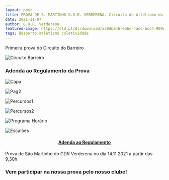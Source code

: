 ```yaml
---
layout: post
title: PROVA DE S. MARTINHO G.D.R. VERDERENA. Circuito de Atletismo do Barreiro 2021-22
date: 2021-11-07
author: G.D.R. Verderena
featured-image: https://cld.pt/dl/download/a39db846-eb6c-4acc-bcc4-909e62cb57f8/cartaz_Circuito_Atletismo_1prova_2021_2022.jpg?size=xl&crop=false&format=jpeg
tags: desporto atletismo coletividade
---
```


Primeira prova do Circuito do Barreiro

![Circuito Barreiro](https://cld.pt/dl/download/a39db846-eb6c-4acc-bcc4-909e62cb57f8/cartaz_Circuito_Atletismo_1prova_2021_2022.jpg?size=xl&crop=false&format=jpeg)

<h3>Adenda ao Regulamento da Prova</h3>

![Capa](https://cld.pt/dl/download/c4cb1720-4ebe-409e-9413-1b68b37e80c9/Adenda%20_page-0001.jpg?size=xl&crop=false&format=jpeg)

![Pag2](https://cld.pt/dl/download/98593bd9-041c-4d52-904c-b5172d9b4e08/Adenda%20e%20Hor%C3%A1rio%20Prova%20de%20S.%20Martinho%20G.%20D.%20R.%20Verderena%202020.21%5BFinal%5D_page-0002.jpg?size=xl&crop=false&format=jpeg)

![Percursos1](https://cld.pt/dl/download/c3ab7f71-3a2a-4581-a923-a4735af1b1b4/Adenda%20e%20Hor%C3%A1rio%20Prova%20de%20S.%20Martinho%20G.%20D.%20R.%20Verderena%202020.21%5BFinal%5D_page-0003.jpg?size=xl&crop=false&format=jpeg)

![Percursos2](https://cld.pt/dl/download/f400718e-18ba-46c5-95e6-2c9daf40cdf2/Adenda%20e%20Hor%C3%A1rio%20Prova%20de%20S.%20Martinho%20G.%20D.%20R.%20Verderena%202020.21%5BFinal%5D_page-0004.jpg?size=xl&crop=false&format=jpeg)

![Programa Horário](https://cld.pt/dl/download/ac1fc549-f924-459d-b516-03636a67afed/Adenda%20e%20Hor%C3%A1rio%20Prova%20de%20S.%20Martinho%20G.%20D.%20R.%20Verderena%202020.21%5BFinal%5D_page-0005.jpg?size=xl&crop=false&format=jpeg)

 ![Escalões](https://cld.pt/dl/download/0370115e-7beb-4309-87e7-2fe8c439f805/Tabela%20de%20Escal%C3%B5esCorrig._page-0001.jpg?size=xl&crop=false&format=jpeg)
 
 <H4>
<div align="center" > 
<a  href="https://meocloud.pt/link/576e9ce3-261c-4961-8687-230666921cf1/Adenda%20e%20Hor%C3%A1rio%20Prova%20de%20S.%20Martinho%20G.%20D.%20R.%20Verderena%202020.21%5BFinal%5D.pdf/">Adenda ao Regulamento</a>
</div>
</H4>
<p>Prova de São Martinho do GDR Verderena no dia 14.11.2021 a partir das 9,30h
<h3>Vem participar na nossa prova pelo nosso clube!</h3>
